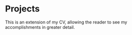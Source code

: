# Projects
This is an extension of my CV, allowing the reader to see my accomplishments in greater detail. 
